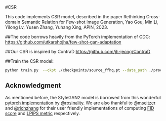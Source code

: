#CSR

This code implements CSR model, described in the paper Rethinking Cross-domain Semantic Relation for Few-shot Image Generation, Yao Gou, Min Li, Yilong Lv, Yusen Zhang, Yuhang Xing, APIN, 2023.

##The code borrows heavily from the PyTorch implementation of CDC:
https://github.com/utkarshojha/few-shot-gan-adaptation

##Our CSR is inspired by ContraD
https://github.com/jh-jeong/ContraD

##Train the CSR model: 
```bash
python train.py  --ckpt ./checkpoints/source_ffhq.pt --data_path ./processed_data/10-shot/ --exp 10-shot_CSR
```

## Acknowledgment

As mentioned before, the StyleGAN2 model is borrowed from this wonderful [pytorch implementation](https://github.com/rosinality/stylegan2-pytorch) by [@rosinality](https://github.com/rosinality). We are also thankful to [@mseitzer](https://github.com/mseitzer) and [@richzhang](https://github.com/richzhang) for their user friendly implementations of computing [FID score](https://github.com/mseitzer/pytorch-fid) and [LPIPS metric](https://github.com/richzhang/PerceptualSimilarity) respectively. 
